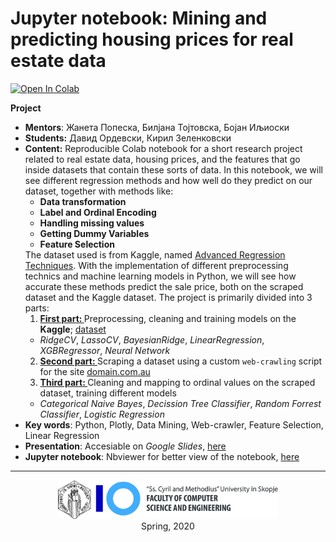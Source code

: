 # Jupyter notebook: Mining and predicting housing prices for real estate data 

[![Open In Colab](https://colab.research.google.com/assets/colab-badge.svg)](https://colab.research.google.com/drive/1nentTqUAL32LIOe2nJ8y5Zuif-Ge4bsM?usp=sharing)

**Project** 

- **Mentors**: Жанета Попеска, Билјана Тојтовска, Бојан Иљиоски
- **Students:** Давид Ордевски, Кирил Зеленковски 
- **Content:** Reproducible Colab notebook for a short research project related to real estate data, housing prices, and the features that go inside datasets that contain these sorts of data. In this notebook, we will see different regression methods and how well do they predict on our dataset, together with methods like:
          <ul><li><b>Data transformation</b></li>
          <li><b>Label and Ordinal Encoding</b></li>
          <li><b>Handling missing values</b></li>
          <li><b>Getting Dummy Variables</b></li>
          <li><b>Feature Selection</b></li></ul>
The dataset used is from Kaggle, named [Advanced Regression Techniques](https://www.kaggle.com/c/house-prices-advanced-regression-techniques). With the implementation of different preprocessing technics and machine learning models in Python, we will see how accurate these methods predict the sale price, both on the scraped dataset and the Kaggle dataset. The project is primarily divided into 3 parts: 
  1. <u><b>First part: </b></u> Preprocessing, cleaning and training models on the **Kaggle**; [dataset](https://www.kaggle.com/c/house-prices-advanced-regression-techniques)  
    - *RidgeCV*, *LassoCV*, *BayesianRidge*, *LinearRegression*, *XGBRegressor*, *Neural Network*
  2. <u><b>Second part: </b></u> Scraping a dataset using a custom <code>web-crawling</code> script for the site [domain.com.au](https://www.domain.com.au/)  
  3. <u><b>Third part: </b></u> Cleaning and mapping to ordinal values on the scraped dataset, training different models 
    - *Categorical Naive Bayes*, *Decission Tree Classifier*, *Random Forrest Classifier*, *Logistic Regression*
- **Key words**: Python, Plotly, Data Mining, Web-crawler, Feature Selection, Linear Regression
- **Presentation**: Accesiable on *Google Slides*, [here](https://drive.google.com/file/d/1OK9SD2_eXIVwd-gnryWhj9Nqls7pg9xP/view?usp=sharing)
- **Jupyter notebook**: Nbviewer for better view of the notebook, [here](https://nbviewer.jupyter.org/github/zelenkastiot/FCSE-Data-Mining/blob/master/Notebook/DataMining.ipynb)

<hr>
<p align="center">
<img src="https://raw.githubusercontent.com/zelenelez/images/master/finki.jpg" width=70%;></img> <br>
Spring, 2020
</p>

